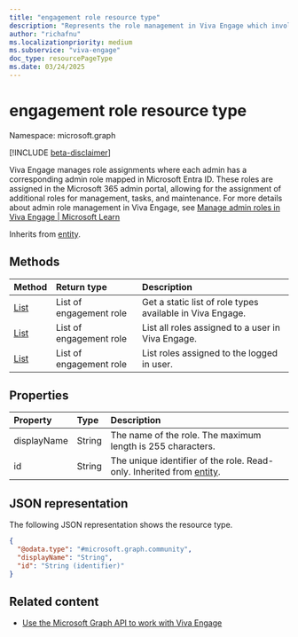 ```yaml
---
title: "engagement role resource type"
description: "Represents the role management in Viva Engage which involves assigning and managing various administrative roles and corp comm role within the Viva Engage platform."
author: "richafnu"
ms.localizationpriority: medium
ms.subservice: "viva-engage"
doc_type: resourcePageType
ms.date: 03/24/2025
---
```


# engagement role resource type

Namespace: microsoft.graph

[!INCLUDE [beta-disclaimer](../../includes/beta-disclaimer.md)]

Viva Engage manages role assignments where each admin has a corresponding admin role mapped in Microsoft Entra ID. These roles are assigned in the Microsoft 365 admin portal, allowing for the assignment of additional roles for management, tasks, and maintenance. For more details about admin role management in Viva Engage, see [Manage admin roles in Viva Engage | Microsoft Learn]() 

Inherits from [entity](../resources/entity.md).

## Methods

|Method|Return type|Description|
|:---|:---|:---|
|[List](../api/employeeexperience-get-roles.md)|List of engagement role |Get a static list of role types available in Viva Engage.|
|[List](../api/employeeexperience-get-assignedtoauser.md)|List of engagement role|List all roles assigned to a user in Viva Engage.|
|[List](../api/employeeexperience-post-promoteuser.md)|List of engagement role|List roles assigned to the logged in user.|

## Properties

|Property|Type|Description|
|:---|:---|:---|
| displayName | String | The name of the role. The maximum length is 255 characters. |
| id | String | The unique identifier of the role. Read-only. Inherited from [entity](../resources/entity.md). |

## JSON representation

The following JSON representation shows the resource type.

``` json
{
  "@odata.type": "#microsoft.graph.community",
  "displayName": "String",
  "id": "String (identifier)"
}
```

## Related content

- [Use the Microsoft Graph API to work with Viva Engage](engagement-api-overview.md)
